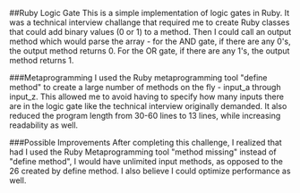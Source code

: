##Ruby Logic Gate
This is a simple implementation of logic gates in Ruby. It was a technical interview challange that required me to create Ruby classes that could add binary values (0 or 1) to a method. Then I could call an output method which would parse the array - for the AND gate, if there are any 0's, the output method returns 0. For the OR gate, if there are any 1's, the output method returns 1.

###Metaprogramming
I used the Ruby metaprogramming tool "define method" to create a large number of methods on the fly - input_a through input_z. This allowed me to avoid having to specify how many inputs there are in the logic gate like the technical interview originally demanded. It also reduced the program length from 30-60 lines to 13 lines, while increasing readability as well.

###Possible Improvements
After completing this challenge, I realized that had I used the Ruby Metaprogramming tool "method missing" instead of "define method", I would have unlimited input methods, as opposed to the 26 created by define method. I also believe I could optimize performance as well.
